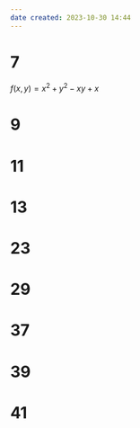 ```yaml
---
date created: 2023-10-30 14:44
---
```


# 7

$f(x,y)=x^2+y^2-xy+x$



# 9

# 11

# 13

# 23

# 29

# 37

# 39

# 41
